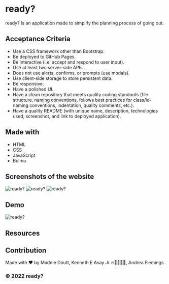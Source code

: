 # ready?
ready? Is an application made to simplify the planning process of going out.

## Acceptance Criteria

* Use a CSS framework other than Bootstrap.
* Be deployed to GitHub Pages.
* Be interactive (i.e: accept and respond to user input).
* Use at least two server-side APIs.
* Does not use alerts, confirms, or prompts (use modals).
* Use client-side storage to store persistent data.
* Be responsive.
* Have a polished UI.
* Have a clean repository that meets quality coding standards (file structure, naming conventions, follows best practices for class/id-naming conventions, indentation, quality comments, etc.).
* Have a quality README (with unique name, description, technologies used, screenshot, and link to deployed application).

## Made with
* HTML
* CSS 
* JavaScript
* Bulma



## Screenshots of the website

![ready?](../assets/images/scSHot-1.png)
![ready?](../assets/images/scShot-2.png)
![ready?](../assets/images/scShot-3.png)

## Demo
![ready?](https://drive.google.com/file/d/1mGfxauPMindl6h3sKChec8O6bY74K5di/view)




## Resources






## Contribution
Made with ❤️ by Maddie Doutt, Kenneth E Asay Jr 🔥🌌🌳🦝🏃, Andrea Flemings

###  &copy; 2022 ready?
